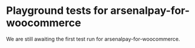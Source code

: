 # Playground tests for arsenalpay-for-woocommerce
We are still awaiting the first test run for arsenalpay-for-woocommerce.
